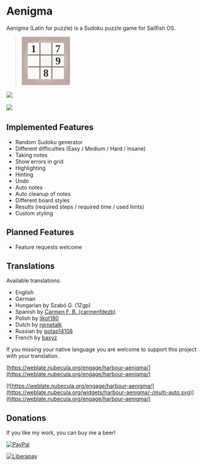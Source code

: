# Aenigma
Aenigma (Latin for puzzle) is a Sudoku puzzle game for Sailfish OS.

>![](icons/128x128/harbour-aenigma.png)

[![](https://github.com/black-sheep-dev/harbour-aenigma/actions/workflows/main.yml/badge.svg)](https://github.com/black-sheep-dev/harbour-aenigma/actions/workflows/main.yml)

![](http://weblate.nubecula.org/widgets/harbour-aenigma/-/harbour-aenigma/svg-badge.svg)

## Implemented Features
- Random Sudoku generator
- Different difficulties (Easy / Medium / Hard / Insane)
- Taking notes
- Show errors in grid
- Highlighting
- Hinting
- Undo
- Auto notes
- Auto cleanup of notes
- Different board styles
- Results (required steps / required time / used hints)
- Custom styling

## Planned Features
- Feature requests welcome

## Translations
Available translations:

- English
- German
- Hungarian by Szabó G. (1Zgp)
- Spanish by [Carmen F. B. (carmenfdezb)](https://github.com/carmenfdezb)
- Polish by [likot180](https://github.com/likot180)
- Dutch by [rgrnetalk](https://github.com/rgrnetalk)
- Russian by [potap14108](https://github.com/potap14108)
- French by [baxyz](https://github.com/baxyz)

If you missing your native language you are welcome to support this project with your translation.

[https://weblate.nubecula.org/engage/harbour-aenigma/](https://weblate.nubecula.org/engage/harbour-aenigma/)

[![https://weblate.nubecula.org/engage/harbour-aenigma/](https://weblate.nubecula.org/widgets/harbour-aenigma/-/multi-auto.svg)](https://weblate.nubecula.org/engage/harbour-aenigma/)

## Donations

If you like my work, you can buy me a beer! 

[![PayPal](https://www.paypalobjects.com/en_US/i/btn/btn_donate_LG.gif) ](https://www.paypal.com/paypalme/nubecula/1)

[![Liberapay](https://liberapay.com/assets/widgets/donate.svg)](https://liberapay.com/black-sheep-dev/donate)
